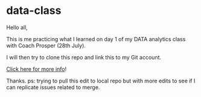 # data-class

Hello all,

This is me practicing what I learned on day 1 of my DATA analytics class with Coach Prosper (28th July).

I will then try to clone this repo and link this to my Git account. 

[Click here for more info](https://github.com)!

Thanks.
ps: trying to pull this edit to local repo but with more edits to see if I can replicate issues related to merge.
